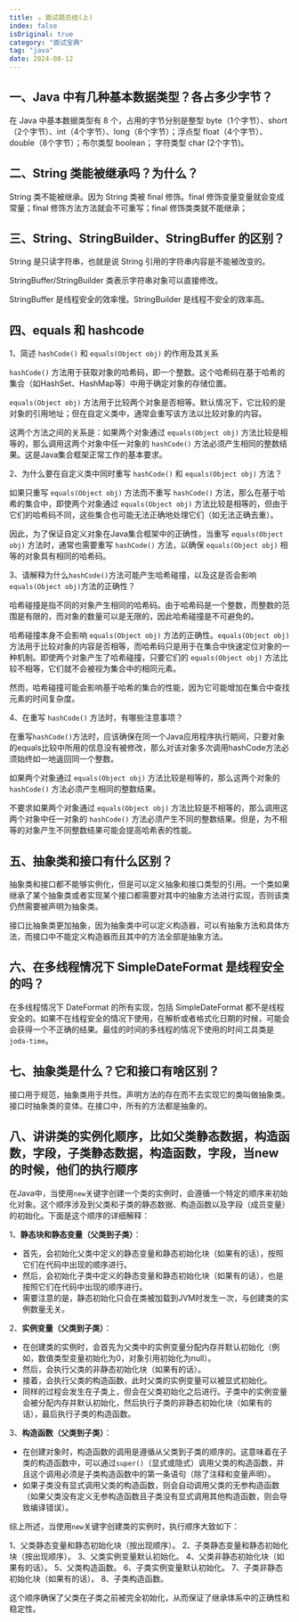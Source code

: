 ```yaml
---
title: ☕ 面试题总结(上) 
index: false
isOriginal: true
category: "面试宝典"
tag: "java"
date: 2024-08-12
---
```

## 一、Java 中有几种基本数据类型？各占多少字节？

在 Java 中基本数据类型有 8 个，占用的字节分别是整型 byte（1个字节）、short（2个字节）、int（4个字节）、long（8个字节）；浮点型 float（4个字节）、double（8个字节）；布尔类型 boolean； 字符类型 char (2个字节)。

## 二、String 类能被继承吗？为什么？

String 类不能被继承。因为 String 类被 final 修饰。final 修饰变量变量就会变成常量；final 修饰方法方法就会不可重写；final 修饰类类就不能继承；

## 三、String、StringBuilder、StringBuffer 的区别？

String 是只读字符串，也就是说 String 引用的字符串内容是不能被改变的。

StringBuffer/StringBuilder 类表示字符串对象可以直接修改。

StringBuffer 是线程安全的效率慢。StringBuilder 是线程不安全的效率高。

## 四、equals 和 hashcode

1、简述 `hashCode()` 和 `equals(Object obj)` 的作用及其关系

`hashCode()` 方法用于获取对象的哈希码，即一个整数。这个哈希码在基于哈希的集合（如HashSet、HashMap等）中用于确定对象的存储位置。

`equals(Object obj)` 方法用于比较两个对象是否相等。默认情况下，它比较的是对象的引用地址；但在自定义类中，通常会重写该方法以比较对象的内容。

这两个方法之间的关系是：如果两个对象通过 `equals(Object obj)` 方法比较是相等的，那么调用这两个对象中任一对象的 `hashCode()` 方法必须产生相同的整数结果。这是Java集合框架正常工作的基本要求。

2、为什么要在自定义类中同时重写 `hashCode()` 和 `equals(Object obj)` 方法？

如果只重写 `equals(Object obj)` 方法而不重写 `hashCode()` 方法，那么在基于哈希的集合中，即使两个对象通过 `equals(Object obj)` 方法比较是相等的，但由于它们的哈希码不同，这些集合也可能无法正确地处理它们（如无法正确去重）。

因此，为了保证自定义对象在Java集合框架中的正确性，当重写 `equals(Object obj)` 方法时，通常也需要重写 `hashCode()` 方法，以确保 `equals(Object obj)` 相等的对象具有相同的哈希码。

3、请解释为什么`hashCode()`方法可能产生哈希碰撞，以及这是否会影响`equals(Object obj)`方法的正确性？
   
哈希碰撞是指不同的对象产生相同的哈希码。由于哈希码是一个整数，而整数的范围是有限的，而对象的数量可以是无限的，因此哈希碰撞是不可避免的。

哈希碰撞本身不会影响 `equals(Object obj)` 方法的正确性。`equals(Object obj)` 方法用于比较对象的内容是否相等，而哈希码只是用于在集合中快速定位对象的一种机制。即使两个对象产生了哈希碰撞，只要它们的 `equals(Object obj)` 方法比较不相等，它们就不会被视为集合中的相同元素。

然而，哈希碰撞可能会影响基于哈希的集合的性能，因为它可能增加在集合中查找元素的时间复杂度。

4、在重写 `hashCode()` 方法时，有哪些注意事项？

在重写`hashCode()`方法时，应该确保在同一个Java应用程序执行期间，只要对象的equals比较中所用的信息没有被修改，那么对该对象多次调用hashCode方法必须始终如一地返回同一个整数。

如果两个对象通过 `equals(Object obj)` 方法比较是相等的，那么这两个对象的 `hashCode()` 方法必须产生相同的整数结果。

不要求如果两个对象通过 `equals(Object obj)` 方法比较是不相等的，那么调用这两个对象中任一对象的 `hashCode()` 方法必须产生不同的整数结果。但是，为不相等的对象产生不同整数结果可能会提高哈希表的性能。

## 五、抽象类和接口有什么区别？

抽象类和接口都不能够实例化，但是可以定义抽象和接口类型的引用。一个类如果继承了某个抽象类或者实现某个接口都需要对其中的抽象方法进行实现，否则该类仍然需要被声明为抽象类。

接口比抽象类更加抽象，因为抽象类中可以定义构造器，可以有抽象方法和具体方法，而接口中不能定义构造器而且其中的方法全部是抽象方法。

## 六、在多线程情况下 SimpleDateFormat 是线程安全的吗？

在多线程情况下 DateFormat 的所有实现，包括 SimpleDateFormat 都不是线程安全的。如果不在线程安全的情况下使用，在解析或者格式化日期的时候，可能会会获得一个不正确的结果。最佳的时间的多线程的情况下使用的时间工具类是 `joda-time`。

## 七、抽象类是什么？它和接口有啥区别？

接口用于规范，抽象类用于共性。声明方法的存在而不去实现它的类叫做抽象类。接口时抽象类的变体。在接口中，所有的方法都是抽象的。

## 八、讲讲类的实例化顺序，比如父类静态数据，构造函数，字段，子类静态数据，构造函数，字段，当new的时候，他们的执行顺序

在Java中，当使用`new`关键字创建一个类的实例时，会遵循一个特定的顺序来初始化对象。这个顺序涉及到父类和子类的静态数据、构造函数以及字段（成员变量）的初始化。下面是这个顺序的详细解释：

1、**静态块和静态变量（父类到子类）**：
- 首先，会初始化父类中定义的静态变量和静态初始化块（如果有的话），按照它们在代码中出现的顺序进行。
- 然后，会初始化子类中定义的静态变量和静态初始化块（如果有的话），也是按照它们在代码中出现的顺序进行。
- 需要注意的是，静态初始化只会在类被加载到JVM时发生一次，与创建类的实例数量无关。

2、**实例变量（父类到子类）**：
- 在创建类的实例时，会首先为父类中的实例变量分配内存并默认初始化（例如，数值类型变量初始化为0，对象引用初始化为null）。
- 然后，会执行父类的非静态初始化块（如果有的话）。
- 接着，会执行父类的构造函数，此时父类的实例变量可以被显式初始化。
- 同样的过程会发生在子类上，但会在父类初始化之后进行。子类中的实例变量会被分配内存并默认初始化，然后执行子类的非静态初始化块（如果有的话），最后执行子类的构造函数。

3、**构造函数（父类到子类）**：
- 在创建对象时，构造函数的调用是遵循从父类到子类的顺序的。这意味着在子类的构造函数中，可以通过`super()`（显式或隐式）调用父类的构造函数，并且这个调用必须是子类构造函数中的第一条语句（除了注释和变量声明）。
- 如果子类没有显式调用父类的构造函数，则会自动调用父类的无参构造函数（如果父类没有定义无参构造函数且子类没有显式调用其他构造函数，则会导致编译错误）。

综上所述，当使用`new`关键字创建类的实例时，执行顺序大致如下：

1、父类静态变量和静态初始化块（按出现顺序）。
2、子类静态变量和静态初始化块（按出现顺序）。
3、父类实例变量默认初始化。
4、父类非静态初始化块（如果有的话）。
5、父类构造函数。
6、子类实例变量默认初始化。
7、子类非静态初始化块（如果有的话）。
8、子类构造函数。

这个顺序确保了父类在子类之前被完全初始化，从而保证了继承体系中的正确性和稳定性。
